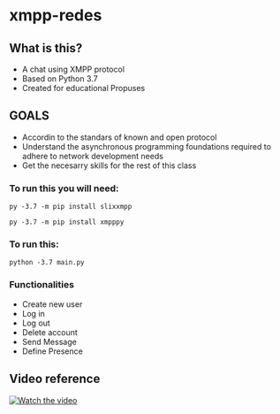 # xmpp-redes

## What is this? 
- A chat using XMPP protocol
- Based on Python 3.7
- Created for educational Propuses

## GOALS
- Accordin to the standars of known and open protocol
- Understand the asynchronous programming foundations required to adhere to network development needs
- Get the necesarry skills for the rest of this class

### To run this you will need:
```
py -3.7 -m pip install slixxmpp
```
```
py -3.7 -m pip install xmpppy
```

### To run this:
```
python -3.7 main.py
```

### Functionalities
- Create new user
- Log in
- Log out
- Delete account
- Send Message
- Define Presence

## Video reference

[![Watch the video](https://upload.wikimedia.org/wikipedia/commons/thumb/9/95/XMPP_logo.svg/1200px-XMPP_logo.svg.png)](https://youtu.be/VlWVDHW2IO8)
